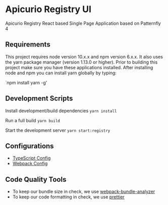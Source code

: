 # Apicurio Registry UI

Apicurio Registry React based Single Page Application based on Patternfly 4

## Requirements
This project requires node version 10.x.x and npm version 6.x.x.  It also uses the yarn package manager (version 1.13.0 or higher). 
Prior to building this project make sure you have these applications installed.  After installing node and npm you 
can install yarn globally by typing:

`npm install yarn -g'

## Development Scripts

Install development/build dependencies
`yarn install`

Run a full build
`yarn build`

Start the development server
`yarn start:registry`

## Configurations
* [TypeScript Config](./tsconfig.json)
* [Webpack Config](./webpack.common.js)

## Code Quality Tools
* To keep our bundle size in check, we use [webpack-bundle-analyzer](https://github.com/webpack-contrib/webpack-bundle-analyzer)
* To keep our code formatting in check, we use [prettier](https://github.com/prettier/prettier)
